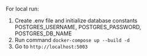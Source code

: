 For local run:

1. Create .env file and initialize database constants POSTGRES_USERNAME, POSTGRES_PASSWORD, POSTGRES_DB_NAME
2. Run command `docker-compose up --build -d`
3. Go to `http://localhost:5003`
